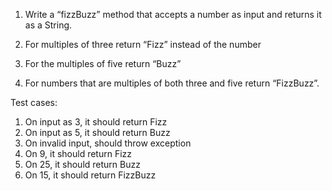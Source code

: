 1. Write a “fizzBuzz” method that accepts a number as input and returns it
as a String.

2. For multiples of three return “Fizz” instead of the number

3. For the multiples of five return “Buzz”

4. For numbers that are multiples of both three and five return “FizzBuzz”.

Test cases:
1. On input as 3, it should return Fizz
2. On input as 5, it should return Buzz
3. On invalid input, should throw exception
4. On 9, it should return Fizz
5. On 25, it should return Buzz
6. On 15, it should return FizzBuzz
